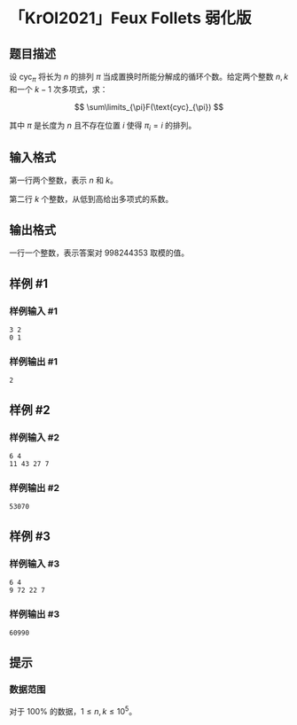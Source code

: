 # 「KrOI2021」Feux Follets 弱化版

## 题目描述

设 $\text{cyc}_\pi$ 将长为 $n$ 的排列 $\pi$ 当成置换时所能分解成的循环个数。给定两个整数 $n,k$ 和一个 $k-1$ 次多项式，求：

$$
\sum\limits_{\pi}F(\text{cyc}_{\pi})
$$

其中 $\pi$ 是长度为 $n$ 且不存在位置 $i$ 使得 $\pi_i=i$ 的排列。

## 输入格式

第一行两个整数，表示 $n$ 和 $k$。

第二行 $k$ 个整数，从低到高给出多项式的系数。

## 输出格式

一行一个整数，表示答案对 $998244353$ 取模的值。

## 样例 #1

### 样例输入 #1
```
3 2
0 1
```

### 样例输出 #1

```
2
```

## 样例 #2

### 样例输入 #2
```
6 4
11 43 27 7
```

### 样例输出 #2

```
53070
```

## 样例 #3

### 样例输入 #3
```
6 4
9 72 22 7
```

### 样例输出 #3

```
60990
```

## 提示

### 数据范围

对于 $100\%$ 的数据，$1\leq n,k\leq 10^5$。
